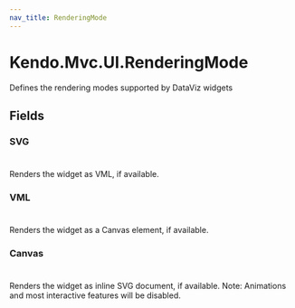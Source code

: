```yaml
---
nav_title: RenderingMode
---
```


# Kendo.Mvc.UI.RenderingMode
Defines the rendering modes supported by DataViz widgets


## Fields


### SVG
#
Renders the widget as VML, if available.

### VML
#
Renders the widget as a Canvas element, if available.

### Canvas
#
Renders the widget as inline SVG document, if available.
            Note: Animations and most interactive features will be disabled.




